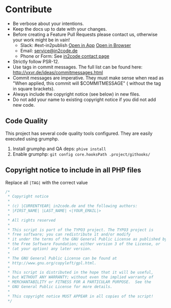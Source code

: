 # Contribute

* Be verbose about your intentions.
* Keep the docs up to date with your changes.
* Before creating a Feature Pull Requests please contact us, otherwise your work might be in vain!
    * Slack: #ext-in2publish
      [Open in App](https://typo3.slack.com/archives/ext-in2publish)
      [Open in Browser](https://typo3.slack.com/messages/C2ULY79MZ)
    * Email: [service@in2code.de](mailto:service@in2code.de)
    * Phone or Form: See [in2code contact page](https://www.in2code.de/kontakt/)
* Strictly follow PSR-12.
* Use tags in commit messages. The full list can be found here: http://vxvr.de/ideas/commitmessages.html
* Commit messages are imperative. They must make sense when read as "When applied, this commit will $COMMITMESSAGE" (
  without the tag in square brackets).
* Always include the copyright notice (see below) in new files.
* Do not add your name to existing copyright notice if you did not add new code.

## Code Quality

This project has several code quality tools configured. They are easily executed using grumphp.

1. Install grumphp and QA deps: `phive install`
2. Enable grumphp: `git config core.hooksPath .project/githooks/`

## Copyright notice to include in all PHP files

Replace all `|TAG|` with the correct value

```PHP
/*
 * Copyright notice
 *
 * (c) |CURRENTYEAR| in2code.de and the following authors:
 * |FIRST_NAME| |LAST_NAME| <|YOUR_EMAIL|>
 *
 * All rights reserved
 *
 * This script is part of the TYPO3 project. The TYPO3 project is
 * free software; you can redistribute it and/or modify
 * it under the terms of the GNU General Public License as published by
 * the Free Software Foundation; either version 3 of the License, or
 * (at your option) any later version.
 *
 * The GNU General Public License can be found at
 * http://www.gnu.org/copyleft/gpl.html.
 *
 * This script is distributed in the hope that it will be useful,
 * but WITHOUT ANY WARRANTY; without even the implied warranty of
 * MERCHANTABILITY or FITNESS FOR A PARTICULAR PURPOSE.  See the
 * GNU General Public License for more details.
 *
 * This copyright notice MUST APPEAR in all copies of the script!
 */
```
